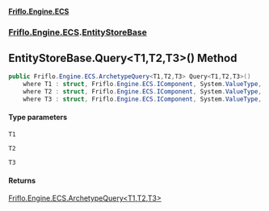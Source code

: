#### [Friflo.Engine.ECS](index.md 'index')
### [Friflo.Engine.ECS](Friflo.Engine.ECS.md 'Friflo.Engine.ECS').[EntityStoreBase](EntityStoreBase.md 'Friflo.Engine.ECS.EntityStoreBase')

## EntityStoreBase.Query<T1,T2,T3>() Method

```csharp
public Friflo.Engine.ECS.ArchetypeQuery<T1,T2,T3> Query<T1,T2,T3>()
    where T1 : struct, Friflo.Engine.ECS.IComponent, System.ValueType, System.ValueType
    where T2 : struct, Friflo.Engine.ECS.IComponent, System.ValueType, System.ValueType
    where T3 : struct, Friflo.Engine.ECS.IComponent, System.ValueType, System.ValueType;
```
#### Type parameters

<a name='Friflo.Engine.ECS.EntityStoreBase.Query_T1,T2,T3_().T1'></a>

`T1`

<a name='Friflo.Engine.ECS.EntityStoreBase.Query_T1,T2,T3_().T2'></a>

`T2`

<a name='Friflo.Engine.ECS.EntityStoreBase.Query_T1,T2,T3_().T3'></a>

`T3`

#### Returns
[Friflo.Engine.ECS.ArchetypeQuery&lt;](ArchetypeQuery_T1,T2,T3_.md 'Friflo.Engine.ECS.ArchetypeQuery<T1,T2,T3>')[T1](EntityStoreBase.Query_T1,T2,T3_().md#Friflo.Engine.ECS.EntityStoreBase.Query_T1,T2,T3_().T1 'Friflo.Engine.ECS.EntityStoreBase.Query<T1,T2,T3>().T1')[,](ArchetypeQuery_T1,T2,T3_.md 'Friflo.Engine.ECS.ArchetypeQuery<T1,T2,T3>')[T2](EntityStoreBase.Query_T1,T2,T3_().md#Friflo.Engine.ECS.EntityStoreBase.Query_T1,T2,T3_().T2 'Friflo.Engine.ECS.EntityStoreBase.Query<T1,T2,T3>().T2')[,](ArchetypeQuery_T1,T2,T3_.md 'Friflo.Engine.ECS.ArchetypeQuery<T1,T2,T3>')[T3](EntityStoreBase.Query_T1,T2,T3_().md#Friflo.Engine.ECS.EntityStoreBase.Query_T1,T2,T3_().T3 'Friflo.Engine.ECS.EntityStoreBase.Query<T1,T2,T3>().T3')[&gt;](ArchetypeQuery_T1,T2,T3_.md 'Friflo.Engine.ECS.ArchetypeQuery<T1,T2,T3>')